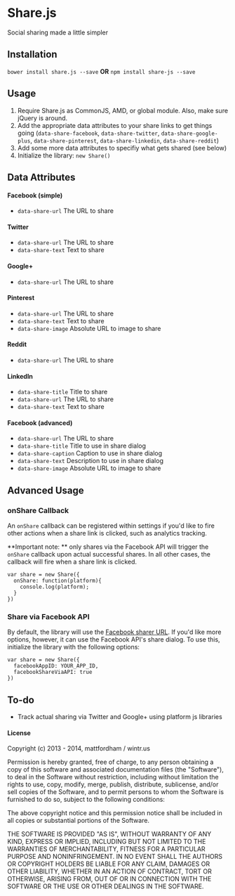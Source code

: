 # Share.js

Social sharing made a little simpler

## Installation

`bower install share.js --save` **OR** `npm install share-js --save`

## Usage

1. Require Share.js as CommonJS, AMD, or global module. Also, make sure jQuery is around.
2. Add the appropriate data attributes to your share links to get things going (`data-share-facebook`, `data-share-twitter`, `data-share-google-plus`, `data-share-pinterest`, `data-share-linkedin`, `data-share-reddit`)
3. Add some more data attributes to specifiy what gets shared (see below)
4. Initialize the library: `new Share()`

## Data Attributes 

#### Facebook (simple) 
- `data-share-url` The URL to share  

#### Twitter 
- `data-share-url` The URL to share  
- `data-share-text` Text to share 

#### Google+ 
- `data-share-url` The URL to share  

#### Pinterest
- `data-share-url` The URL to share  
- `data-share-text` Text to share  
- `data-share-image` Absolute URL to image to share  

#### Reddit 
- `data-share-url` The URL to share  

#### LinkedIn 
- `data-share-title` Title to share 
- `data-share-url` The URL to share
- `data-share-text` Text to share 

#### Facebook (advanced)
- `data-share-url` The URL to share  
- `data-share-title` Title to use in share dialog  
- `data-share-caption` Caption to use in share dialog   
- `data-share-text` Description to use in share dialog   
- `data-share-image` Absolute URL to image to share

## Advanced Usage

### onShare Callback 

An `onShare` callback can be registered within settings if you'd like to fire other actions when a share link is clicked, such as analytics tracking. 

**Important note: ** only shares via the Facebook API will trigger the `onShare` callback upon actual successful shares. In all other cases, the callback will fire when a share link is clicked.

```
var share = new Share({
  onShare: function(platform){
    console.log(platform);
  }
})
```

### Share via Facebook API

By default, the library will use the [Facebook sharer URL](https://www.facebook.com/sharer/sharer.php?u=http://www.github.com). If you'd like more options, however, it can use the Facebook API's share dialog. To use this, initialize the library with the following options:

```
var share = new Share({
  facebookAppID: YOUR_APP_ID, 
  facebookShareViaAPI: true
})
```

## To-do
- Track actual sharing via Twitter and Google+ using platform js libraries

#### License

Copyright (c) 2013 - 2014, mattfordham / wintr.us

Permission is hereby granted, free of charge, to any person obtaining a copy
of this software and associated documentation files (the "Software"), to deal
in the Software without restriction, including without limitation the rights
to use, copy, modify, merge, publish, distribute, sublicense, and/or sell
copies of the Software, and to permit persons to whom the Software is
furnished to do so, subject to the following conditions:

The above copyright notice and this permission notice shall be included in
all copies or substantial portions of the Software.

THE SOFTWARE IS PROVIDED "AS IS", WITHOUT WARRANTY OF ANY KIND, EXPRESS OR
IMPLIED, INCLUDING BUT NOT LIMITED TO THE WARRANTIES OF MERCHANTABILITY,
FITNESS FOR A PARTICULAR PURPOSE AND NONINFRINGEMENT. IN NO EVENT SHALL THE
AUTHORS OR COPYRIGHT HOLDERS BE LIABLE FOR ANY CLAIM, DAMAGES OR OTHER
LIABILITY, WHETHER IN AN ACTION OF CONTRACT, TORT OR OTHERWISE, ARISING FROM,
OUT OF OR IN CONNECTION WITH THE SOFTWARE OR THE USE OR OTHER DEALINGS IN
THE SOFTWARE.